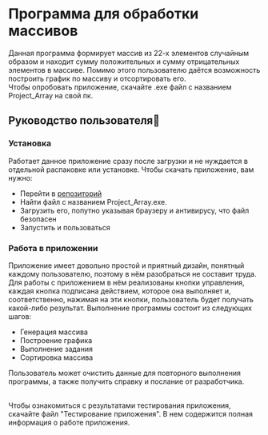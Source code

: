 # Программа для обработки массивов 
Данная программа формирует массив из 22-х элементов случайным образом и находит сумму положительных и сумму отрицательных элементов в массиве. Помимо этого пользователю даётся возможность построить график по массиву и отсортировать его. 
<br>Чтобы опробовать приложение, скачайте .exe файл с названием Project_Array на свой пк.</br>
## Руководство пользователя📑
###  Установка
Работает данное приложение сразу после загрузки и не нуждается в отдельной распаковке или установке. Чтобы скачать приложение, вам нужно:
* Перейти в [репозиторий](https://github.com/pluxyryprince/App-to-processing-of-array-Gavrilin-)
* Найти файл с названием Project_Array.exe.
* Загрузить его, попутно указывая браузеру и антивирусу, что файл безопасен
* Запустить и пользоваться
###  Работа в приложении
Приложение имеет довольно простой и приятный дизайн, понятный каждому пользователю, поэтому в нём разобраться не составит труда. Для работы с приложением в нём реализованы кнопки управления, каждая кнопка подписана действием, которое она выполняет и, соответственно, нажимая на эти кнопки, пользователь будет получать какой-либо результат. 
Выполнение программы состоит из следующих шагов:
* Генерация массива
* Построение графика
* Выполнение задания
* Сортировка массива
<p>Пользователь может очистить данные для повторного выполнения программы, а также получить справку и послание от разработчика.</p>

<br>Чтобы ознакомиться с результатами тестирования приложения, скачайте файл "Тестирование приложения". В нем содержится полная информация о работе приложения.</br>

